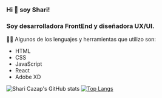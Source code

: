 ### Hi 👋 soy Shari!

<!--
**SharonCazap/SharonCazap** is a ✨ _special_ ✨ repository because its `README.md` (this file) appears on your GitHub profile. -->

###  Soy desarrolladora FrontEnd y diseñadora UX/UI. 


👩‍💻 Algunos de los lenguajes y herramientas que utilizo son:

* HTML
* CSS
* JavaScript
* React
* Adobe XD

![Shari Cazap's GitHub stats](https://github-readme-stats.vercel.app/api?username=sharoncazap&theme=buefy&show_icons=true) [![Top Langs](https://github-readme-stats.vercel.app/api/top-langs/?username=sharoncazap&layout=compact&theme=buefy)](https://github.com/sharoncazap/github-readme-stats)
